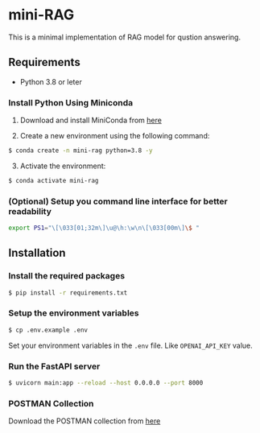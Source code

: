 # mini-RAG

This is a minimal implementation of RAG model for qustion answering.

## Requirements

- Python 3.8 or leter

### Install Python Using Miniconda

1) Download and install MiniConda from [here](https://docs.anaconda.com/miniconda/#quick-command-line-install)

2) Create a new environment using the following command:
```bash
$ conda create -n mini-rag python=3.8 -y
```

3) Activate the environment:
```bash 
$ conda activate mini-rag 
```

### (Optional) Setup you command line interface for better readability
```bash
export PS1="\[\033[01;32m\]\u@\h:\w\n\[\033[00m\]\$ "
```

## Installation

### Install the required packages
```bash
$ pip install -r requirements.txt
```

### Setup the environment variables
```bash
$ cp .env.example .env
```

Set your environment variables in the `.env` file. Like `OPENAI_API_KEY` value.


### Run the FastAPI server
```bash
$ uvicorn main:app --reload --host 0.0.0.0 --port 8000
```

### POSTMAN Collection
Download the POSTMAN collection from [here](/assets/mini-rag-app.postman_collection.json)